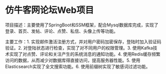 # 仿牛客网论坛Web项目

项目描述：主要使用了SpringBoot和SSM框架，配合Mysql数据库完成，实现了登录、首页、发帖、评论、点赞、私信、头像上传等功能。

主要工作：1. 实现邮件激活注册方式，并对用户密码加密保存，登陆时加入验证码验证。2. 对登陆状态进行检查，实现了对不同用户的权限管理。3. 使用Kafka技术实现了对点赞、评论和关注产生的系统消息的通知功能。4. 使用Redis缓存频繁访问的数据，从而减少对数据库得直接访问，提高服务器性能。5. 使用Elasticsearch实现了全文搜索功能。6. 使用前缀树实现了敏感词过滤功能。
